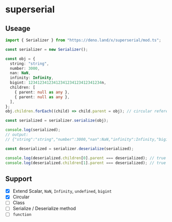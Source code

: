 # superserial

## Useage

```ts
import { Serializer } from "https://deno.land/x/superserial/mod.ts";

const serializer = new Serializer();

const obj = {
  string: "string",
  number: 3000,
  nan: NaN,
  infinity: Infinity,
  bigint: 12341234123412341234123412341234n,
  children: [
    { parent: null as any },
    { parent: null as any },
  ],
};
obj.children.forEach((child) => child.parent = obj); // circular reference

const serialized = serializer.serialize(obj);

console.log(serialized);
// output:
// {"string":"string","number":3000,"nan":NaN,"infinity":Infinity,"bigint":12341234123412341234123412341234n,"children":[$1,$2]};{"parent":$0};{"parent":$0}

const deserialized = serializer.deserialize(serialized);

console.log(deserialized.children[0].parent === deserialized); // true
console.log(deserialized.children[1].parent === deserialized); // true
```

## Support

- [x] Extend Scalar, `NaN`, `Infinity`, `undefined`, `bigint`
- [x] Circular
- [ ] Class
- [ ] Serialize / Deserialize method
- [ ] `function`
